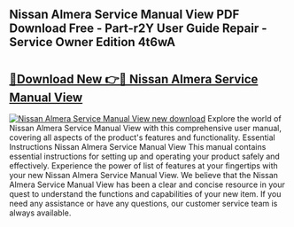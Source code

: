 ## Nissan Almera Service Manual View PDF Download Free - Part-r2Y User Guide Repair - Service Owner Edition 4t6wA

# <h2><a href="http://bc79155.oget.top/?id=Nissan+Almera+Service+Manual+View">🔗Download New 👉🔴 Nissan Almera Service Manual View</a></h2>

[![Nissan Almera Service Manual View new download](https://i.imgur.com/5g1atiW.png)](http://bc79155.oget.top/?id=Nissan+Almera+Service+Manual+View)
Explore the world of Nissan Almera Service Manual View with this comprehensive user manual, covering all aspects of the product's features and functionality. Essential Instructions Nissan Almera Service Manual View This manual contains essential instructions for setting up and operating your product safely and effectively. Experience the power of list of features at your fingertips with your new Nissan Almera Service Manual View. We believe that the Nissan Almera Service Manual View has been a clear and concise resource in your quest to understand the functions and capabilities of your new item. If you need any assistance or have any questions, our customer service team is always available.
